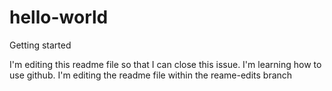 # hello-world
Getting started

I'm editing this readme file so that I can close this issue.  I'm learning how to use github.
I'm editing the readme file within the reame-edits branch

